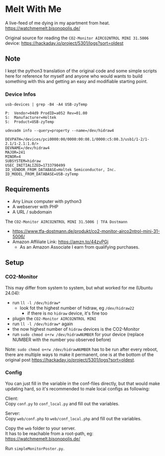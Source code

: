 # Melt With Me

A live-feed of me dying in my apartment from heat.  
https://watchmemelt.bisonopolis.de/  

Original source for reading the `CO2-Monitor AIRCO2NTROL MINI 31.5006` device: https://hackaday.io/project/5301/logs?sort=oldest  

## Note

I kept the python3 translation of the original code and some simple scripts here for reference for myself and anyone who would wants to build something with this and getting an easy and modifiable starting point.   

### Device Infos

`usb-devices | grep -B4 -A4 USB-zyTemp`
```
P:  Vendor=04d9 ProdID=a052 Rev=01.00
S:  Manufacturer=Holtek
S:  Product=USB-zyTemp
```

`udevadm info --query=property --name=/dev/hidraw4`  
``` 
DEVPATH=/devices/pci0000:00/0000:00:08.1/0000:c5:00.3/usb1/1-2/1-2.1/1-2.1:1.0/>
DEVNAME=/dev/hidraw4
MAJOR=241
MINOR=4
SUBSYSTEM=hidraw
USEC_INITIALIZED=1733790499
ID_VENDOR_FROM_DATABASE=Holtek Semiconductor, Inc.
ID_MODEL_FROM_DATABASE=USB-zyTemp
```

## Requirements

* Any Linux computer with python3
* A webserver with PHP
* A URL / subdomain

The `CO2-Monitor AIRCO2NTROL MINI 31.5006 | TFA Dostmann`
* https://www.tfa-dostmann.de/produkt/co2-monitor-airco2ntrol-mini-31-5006/
* Amazon Affiliate Link: https://amzn.to/44zvPGj
  * As an Amazon Associate I earn from qualifying purchases. 

## Setup

### CO2-Monitor

This may differ from system to system, but what worked for me (Ubuntu 24.04):  

* run `ll -l /dev/hidraw*`
  * look fot the highest number of hidraw, eg `/dev/hidraw22`  
    * if there is no `hidraw` device, it's fine too
* plugin the `CO2-Monitor AIRCO2NTROL MINI`
* run `ll -l /dev/hidraw*` again
* the now highest number of `hidraw` devices is the CO2-Monitor
* run `sudo chmod o+rw /dev/hidrawNUMBER` for your device (replace NUMBER with the number you observed before)

Note: `sudo chmod o+rw /dev/hidrawNUMBER` has to be run after every reboot, there are multiple ways to make it permanent, one is at the bottom of the original post https://hackaday.io/project/5301/logs?sort=oldest.  


### Config

You can just fill in the variable in the conf-files directly, but that would make updating hard, so it's recommended to male local configs as following:   

Client:  
Copy `conf.py` to `conf_local.py` and fill out the variables.  

Server:  
Copy `web/conf.php` to `web/conf_local.php` and fill out the variables.  

Copy the `web` folder to your server.    
It has to be reachable from a root-path, eg: https://watchmemelt.bisonopolis.de/  

Run `simpleMonitorPoster.py`.  
